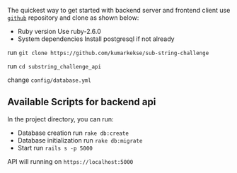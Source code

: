 


The quickest way to get started with backend server and frontend client use
[`github`](https://github.com/kumarkekse/sub-string-challenge) repository and clone as shown below:

* Ruby version
   Use ruby-2.6.0
* System dependencies
   Install postgresql if not already 

run `git clone https://github.com/kumarkekse/sub-string-challenge`

run `cd substring_challenge_api`

change `config/database.yml`
## Available Scripts for backend api

In the project directory, you can run:
* Database creation
    run `rake db:create`
* Database initialization
    run `rake db:migrate`
* Start
    run `rails s -p 5000`

API will running on `https://localhost:5000`
